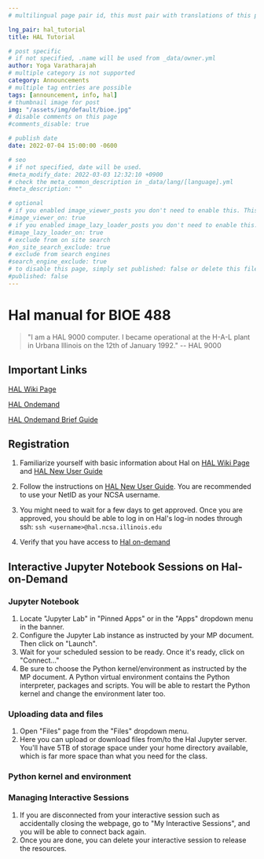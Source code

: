 ```yaml
---
# multilingual page pair id, this must pair with translations of this page. (This name must be unique)

lng_pair: hal_tutorial
title: HAL Tutorial

# post specific
# if not specified, .name will be used from _data/owner.yml
author: Yoga Varatharajah
# multiple category is not supported
category: Announcements
# multiple tag entries are possible
tags: [announcement, info, hal]
# thumbnail image for post
img: "/assets/img/default/bioe.jpg"
# disable comments on this page
#comments_disable: true

# publish date
date: 2022-07-04 15:00:00 -0600

# seo
# if not specified, date will be used.
#meta_modify_date: 2022-03-03 12:32:10 +0900
# check the meta_common_description in _data/lang/[language].yml
#meta_description: ""

# optional
# if you enabled image_viewer_posts you don't need to enable this. This is only if image_viewer_posts = false
#image_viewer_on: true
# if you enabled image_lazy_loader_posts you don't need to enable this. This is only if image_lazy_loader_posts = false
#image_lazy_loader_on: true
# exclude from on site search
#on_site_search_exclude: true
# exclude from search engines
#search_engine_exclude: true
# to disable this page, simply set published: false or delete this file
#published: false
---
```


# Hal manual for BIOE 488
> "I am a HAL 9000 computer. I became operational at the H-A-L plant in Urbana Illinois on the 12th of January 1992." -- HAL 9000
## Important Links

[HAL Wiki Page](https://wiki.ncsa.illinois.edu/display/ISL20/HAL+cluster)

[HAL Ondemand](https://wiki.ncsa.illinois.edu/display/ISL20/HAL+cluster)

[HAL Ondemand Brief Guide](https://wiki.ncsa.illinois.edu/display/ISL20/Getting+started+with+HAL+OnDemand)
## Registration

1. Familiarize yourself with basic information about Hal on [HAL Wiki Page](https://wiki.ncsa.illinois.edu/display/ISL20/HAL+cluster) and [HAL New User Guide](https://wiki.ncsa.illinois.edu/display/ISL20/New+User+Guide+for+HAL+System)
2. Follow the instructions on [HAL New User Guide](https://wiki.ncsa.illinois.edu/display/ISL20/New+User+Guide+for+HAL+System). You are recommended to use your NetID as your NCSA username.
3. You might need to wait for a few days to get approved. Once you are approved, you should be able to log in on Hal's log-in nodes through ssh: `ssh <username>@hal.ncsa.illinois.edu`

4. Verify that you have access to [Hal on-demand](https://wiki.ncsa.illinois.edu/display/ISL20/HAL+cluster)

## Interactive Jupyter Notebook Sessions on Hal-on-Demand
### Jupyter Notebook
 
1. Locate "Jupyter Lab" in "Pinned Apps" or in the "Apps" dropdown menu in the banner.
2. Configure the Jupyter Lab instance as instructed by your MP document. Then click on "Launch".
3. Wait for your scheduled session to be ready. Once it's ready, click on "Connect..."
4. Be sure to choose the Python kernel/environment as instructed by the MP document. A Python virtual environment contains the Python interpreter, packages and scripts. You will be able to restart the Python kernel and change the environment later too.



### Uploading data and files
1. Open "Files" page from the "Files" dropdown menu.
2. Here you can upload or download files from/to the Hal Jupyter server. You'll have 5TB of storage space under your home directory available, which is far more space than what you need for the class.
### Python kernel and environment

### Managing Interactive Sessions

1. If you are disconnected from your interactive session such as accidentally closing the webpage, go to "My Interactive Sessions", and you will be able to connect back again.
2. Once you are done, you can delete your interactive session to release the resources.


